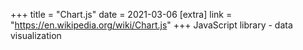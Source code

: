 +++
title = "Chart.js"
date = 2021-03-06
[extra]
link = "https://en.wikipedia.org/wiki/Chart.js"
+++
JavaScript library - data visualization

